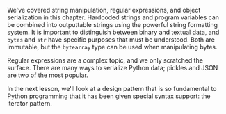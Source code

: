 We've covered string manipulation, regular expressions, and object  serialization in this chapter. Hardcoded strings and program variables  can be combined into outputtable strings using the powerful string  formatting system. It is important to distinguish between binary and  textual data, and `bytes` and `str` have specific purposes that must be understood. Both are immutable, but the `bytearray` type can be used when manipulating bytes.

Regular expressions are a complex topic, and we only scratched the surface. There are many ways to serialize Python data; pickles and JSON are two of the most popular.

In  the next lesson, we'll look at a design pattern that is so fundamental  to Python programming that it has been given special syntax support:  the iterator pattern.